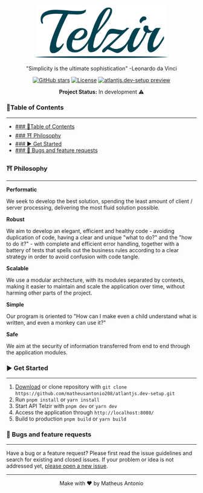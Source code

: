 <p align="center">
<a href="https://github.com/matheusantonio208/telzir-web"><img src="https://github.com/matheusantonio208/telzir-web/blob/main/.brand/logo.png" alt="A beautiful and minimal site Telzir." width="350"></a><br>
"Simplicity is the ultimate sophistication" -Leonardo da Vinci
</p>
<p align="center">
<a href="https://github.com/matheusantonio208/telzir-web" target="__blank"><img alt="GitHub stars" src="https://img.shields.io/github/stars/matheusantonio208/atlantjs.dev-setup?style=social"></a>
<a href="https://github.com/matheusantonio208/telzir-web/blob/main/LICENSE"><img src="https://img.shields.io/github/license/matheusantonio208/atlantjs.dev-setup?label=License&message=MIT&color=red" alt="License"></a>
<a href="https://github.com/matheusantonio208/telzir-web/archive/main.zip" target="__blank"><img src="https://img.shields.io/static/v1?label=Download&message=ZIP&color=red" alt="atlantjs.dev-setup preview"></a>
</p>

<p align="center">
<b>Project Status:</b>  In development ⚠️
</p>

### :bookmark_tabs:Table of Contents
---
- [### :bookmark_tabs:Table of Contents](#-bookmark_tabstable-of-contents)
- [### ⛩️ Philosophy](#-️-philosophy)
- [### :arrow_forward: Get Started](#-arrow_forward-get-started)
- [### :bug: Bugs and feature requests](#-bug-bugs-and-feature-requests)


### ⛩️ Philosophy
------
**Performatic**
<p>
We seek to develop the best solution, spending the least amount of client / server processing, delivering the most fluid solution possible.
</p>

**Robust**
<p>
We aim to develop an elegant, efficient and healthy code - avoiding duplication of code, having a clear and unique "what to do?" and the "how to do it?" - with complete and efficient error handling, together with a battery of tests that spells out the business rules according to a clear strategy in order to avoid confusion with code tangle.
</p>

**Scalable**
<p>
We use a modular architecture, with its modules separated by contexts, making it easier to maintain and scale the application over time, without harming other parts of the project.
</p>

**Simple**
<p>
Our program is oriented to "How can I make even a child understand what is written, and even a monkey can use it?"
</p>

**Safe**
<p>
We aim at the security of information transferred from end to end through the application modules.
</p>

### :arrow_forward: Get Started
---
1. <a href="https://github.com/matheusantonio208/telzir-api/archive/main.zip">Download</a> or clone repository with `git clone https://github.com/matheusantonio208/atlantjs.dev-setup.git`
2. Run `pnpm install` or `yarn install`
3. Start API Telzir with `pnpm dev` or `yarn dev`
4. Access the application through `http://localhost:8080/`
5. Build to production `pnpm build` or `yarn build`

### :bug: Bugs and feature requests
---
Have a bug or a feature request? Please first read the issue guidelines and search for existing and closed issues. If your problem or idea is not addressed yet, <a href="https://github.com/matheusantonio208/atlantjs.dev-setup/issues/new">please open a new issue</a>.

---
<p align="center">
Make with ❤️ by Matheus Antonio
</p>
